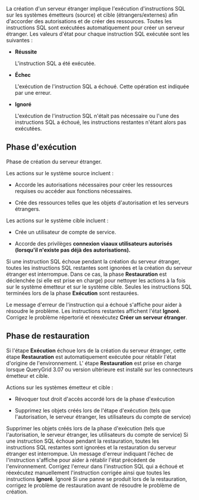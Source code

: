 La création d'un serveur étranger implique l'exécution d'instructions SQL sur les systèmes émetteurs (source) et cible (étrangers/externes) afin d'accorder des autorisations et de créer des ressources. Toutes les instructions SQL sont exécutées automatiquement pour créer un serveur étranger. Les valeurs d'état pour chaque instruction SQL exécutée sont les suivantes :

-   **Réussite**

    L'instruction SQL a été exécutée.


-   **Échec**

    L'exécution de l'instruction SQL a échoué. Cette opération est indiquée par une erreur.


-   **Ignoré**

    L'exécution de l'instruction SQL n'était pas nécessaire ou l'une des instructions SQL a échoué, les instructions restantes n'étant alors pas exécutées.


## Phase d'exécution


Phase de création du serveur étranger.

Les actions sur le système source incluent :

-   Accorde les autorisations nécessaires pour créer les ressources requises ou accéder aux fonctions nécessaires.


-   Crée des ressources telles que les objets d'autorisation et les serveurs étrangers.


Les actions sur le système cible incluent :

-   Crée un utilisateur de compte de service.


-   Accorde des privilèges **connexion viaaux utilisateurs autorisés (lorsqu'il n'existe pas déjà des autorisations).**


Si une instruction SQL échoue pendant la création du serveur étranger, toutes les instructions SQL restantes sont ignorées et la création du serveur étranger est interrompue. Dans ce cas, la phase **Restauration** est déclenchée (si elle est prise en charge) pour nettoyer les actions à la fois sur le système émetteur et sur le système cible. Seules les instructions SQL terminées lors de la phase **Exécution** sont restaurées.

Le message d'erreur de l'instruction qui a échoué s'affiche pour aider à résoudre le problème. Les instructions restantes affichent l'état **Ignoré**. Corrigez le problème répertorié et réexécutez **Créer un serveur étranger**.

## Phase de restauration


Si l'étape **Exécution** échoue lors de la création du serveur étranger, cette étape **Restauration** est automatiquement exécutée pour rétablir l'état d'origine de l'environnement. L' étape **Restauration** est prise en charge lorsque QueryGrid 3.07 ou version ultérieure est installé sur les connecteurs émetteur et cible.

Actions sur les systèmes émetteur et cible :

-   Révoquer tout droit d'accès accordé lors de la phase d'exécution


-   Supprimez les objets créés lors de l'étape d'exécution (tels que l'autorisation, le serveur étranger, les utilisateurs du compte de service)


Supprimer les objets créés lors de la phase d'exécution (tels que l'autorisation, le serveur étranger, les utilisateurs du compte de service) Si une instruction SQL échoue pendant la restauration, toutes les instructions SQL restantes sont ignorées et la restauration du serveur étranger est interrompue. Un message d'erreur indiquant l'échec de l'instruction s'affiche pour aider à rétablir l'état précédent de l'environnement. Corrigez l'erreur dans l'instruction SQL qui a échoué et réexécutez manuellement l'instruction corrigée ainsi que toutes les instructions **Ignoré**.
 Ignoré
Si une panne se produit lors de la restauration, corrigez le problème de restauration avant de résoudre le problème de création.

